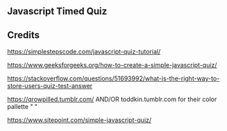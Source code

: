## Javascript Timed Quiz

## Credits
https://simplestepscode.com/javascript-quiz-tutorial/

https://www.geeksforgeeks.org/how-to-create-a-simple-javascript-quiz/

https://stackoverflow.com/questions/51693992/what-is-the-right-way-to-store-users-quiz-test-answer

https://qrowpilled.tumblr.com/ AND/OR toddkin.tumblr.com for their color pallette "   "

https://www.sitepoint.com/simple-javascript-quiz/
